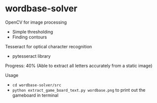 # wordbase-solver

OpenCV for image processing
* Simple thresholding
* Finding contours

Tesseract for optical character recognition
* pytesseract library

Progress: 40% (Able to extract all letters accurately from a static image)

Usage
* `cd wordbase-solver/src`
* `python extract_game_board_text.py wordbase.png` to print out the gameboard in terminal
